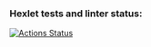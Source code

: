 ### Hexlet tests and linter status:
[![Actions Status](https://github.com/ArturStimbiris/java-project-71/actions/workflows/hexlet-check.yml/badge.svg)](https://github.com/ArturStimbiris/java-project-71/actions)